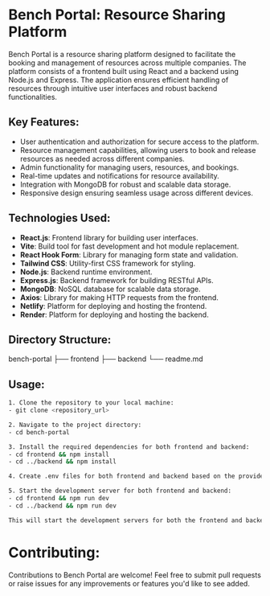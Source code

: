 # Bench Portal: Resource Sharing Platform

Bench Portal is a resource sharing platform designed to facilitate the booking and management of resources across multiple companies. The platform consists of a frontend built using React and a backend using Node.js and Express. The application ensures efficient handling of resources through intuitive user interfaces and robust backend functionalities.

## Key Features:
- User authentication and authorization for secure access to the platform.
- Resource management capabilities, allowing users to book and release resources as needed across different companies.
- Admin functionality for managing users, resources, and bookings.
- Real-time updates and notifications for resource availability.
- Integration with MongoDB for robust and scalable data storage.
- Responsive design ensuring seamless usage across different devices.

## Technologies Used:
- **React.js**: Frontend library for building user interfaces.
- **Vite**: Build tool for fast development and hot module replacement.
- **React Hook Form**: Library for managing form state and validation.
- **Tailwind CSS**: Utility-first CSS framework for styling.
- **Node.js**: Backend runtime environment.
- **Express.js**: Backend framework for building RESTful APIs.
- **MongoDB**: NoSQL database for scalable data storage.
- **Axios**: Library for making HTTP requests from the frontend.
- **Netlify**: Platform for deploying and hosting the frontend.
- **Render**: Platform for deploying and hosting the backend.

## Directory Structure:
bench-portal
├── frontend
├── backend
└── readme.md


## Usage:
```bash
1. Clone the repository to your local machine:
- git clone <repository_url>

2. Navigate to the project directory:
- cd bench-portal

3. Install the required dependencies for both frontend and backend:
- cd frontend && npm install
- cd ../backend && npm install

4. Create .env files for both frontend and backend based on the provided .env.sample files and fill in the necessary environment variables as required by the project.

5. Start the development server for both frontend and backend:
- cd frontend && npm run dev
- cd ../backend && npm run dev

This will start the development servers for both the frontend and backend, allowing you to interact with the application.
```
# Contributing:
Contributions to Bench Portal are welcome! Feel free to submit pull requests or raise issues for any improvements or features you'd like to see added.